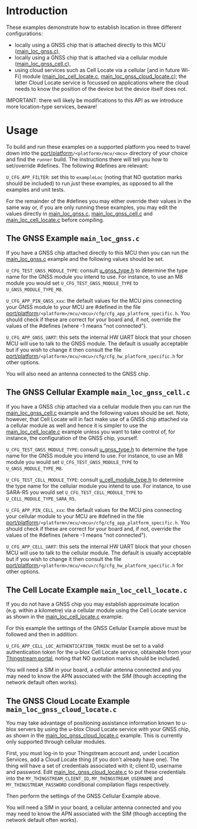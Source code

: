 # Introduction
These examples demonstrate how to establish location in three different configurations:

- locally using a GNSS chip that is attached directly to this MCU ([main_loc_gnss.c](main_loc_gnss.c)),
- locally using a GNSS chip that is attached via a cellular module ([main_loc_gnss_cell.c](main_loc_gnss_cell.c)),
- using cloud services such as Cell Locate via a cellular \[and in future Wi-Fi\] module ([main_loc_cell_locate.c](main_loc_cell_locate.c), [main_loc_gnss_cloud_locate.c](main_loc_gnss_cloud_locate.c)); the latter Cloud Locate service is focussed on applications where the cloud needs to know the position of the device but the device itself does not.

IMPORTANT: there will likely be modifications to this API as we introduce more location-type services, beware!

# Usage
To build and run these examples on a supported platform you need to travel down into the [port/platform](/port/platform)`/<platform>/mcu/<mcu>` directory of your choice and find the `runner` build.  The instructions there will tell you how to set/override #defines.  The following #defines are relevant:

`U_CFG_APP_FILTER`: set this to `exampleLoc` (noting that NO quotation marks should be included) to run *just* these examples, as opposed to all the examples and unit tests.

For the remainder of the #defines you may either override their values in the same way or, if you are only running these examples, you may edit the values directly in [main_loc_gnss.c](main_loc_gnss.c), [main_loc_gnss_cell.c](main_loc_gnss_cell.c) and [main_loc_cell_locate.c](main_loc_cell_locate.c) before compiling.

## The GNSS Example `main_loc_gnss.c`
If you have a GNSS chip attached directly to this MCU then you can run the [main_loc_gnss.c](main_loc_gnss.c) example and the following values should be set.

`U_CFG_TEST_GNSS_MODULE_TYPE`: consult [u_gnss_type.h](/gnss/api/u_gnss_type.h) to determine the type name for the GNSS module you intend to use.  For instance, to use an M8 module you would set `U_CFG_TEST_GNSS_MODULE_TYPE` to `U_GNSS_MODULE_TYPE_M8`.

`U_CFG_APP_PIN_GNSS_xxx`: the default values for the MCU pins connecting your GNSS module to your MCU are #defined in the file [port/platform](/port/platform)`/<platform>/mcu/<mcu>/cfg/cfg_app_platform_specific.h`.  You should check if these are correct for your board and, if not, override the values of the #defines (where -1 means "not connected").

`U_CFG_APP_GNSS_UART`: this sets the internal HW UART block that your chosen MCU will use to talk to the GNSS module.  The default is usually acceptable but if you wish to change it then consult the file [port/platform](/port/platform)`/<platform>/mcu/<mcu>/cfg/cfg_hw_platform_specific.h` for other options.

You will also need an antenna connected to the GNSS chip.

## The GNSS Cellular Example `main_loc_gnss_cell.c`
If you have a GNSS chip attached via a cellular module then you can run the [main_loc_gnss_cell.c](main_loc_gnss_cell.c) example and the following values should be set.  Note, however, that Cell Locate will in fact make use of a GNSS chip attached via a cellular module as well and hence it is simpler to use the [main_loc_cell_locate.c](main_loc_cell_locate.c) example unless you want to take control of, for instance, the configuration of the GNSS chip, yourself.

`U_CFG_TEST_GNSS_MODULE_TYPE`: consult [u_gnss_type.h](/gnss/api/u_gnss_type.h) to determine the type name for the GNSS module you intend to use.  For instance, to use an M8 module you would set `U_CFG_TEST_GNSS_MODULE_TYPE` to `U_GNSS_MODULE_TYPE_M8`.

`U_CFG_TEST_CELL_MODULE_TYPE`: consult [u_cell_module_type.h](/cell/api/u_cell_module_type.h) to determine the type name for the cellular module you intend to use.  For instance, to use SARA-R5 you would set `U_CFG_TEST_CELL_MODULE_TYPE` to `U_CELL_MODULE_TYPE_SARA_R5`.

`U_CFG_APP_PIN_CELL_xxx`: the default values for the MCU pins connecting your cellular module to your MCU are #defined in the file [port/platform](/port/platform)`/<platform>/mcu/<mcu>/cfg/cfg_app_platform_specific.h`.  You should check if these are correct for your board and, if not, override the values of the #defines (where -1 means "not connected").

`U_CFG_APP_CELL_UART`: this sets the internal HW UART block that your chosen MCU will use to talk to the cellular module.  The default is usually acceptable but if you wish to change it then consult the file [port/platform](/port/platform)`/<platform>/mcu/<mcu>/cfg/cfg_hw_platform_specific.h` for other options.

## The Cell Locate Example `main_loc_cell_locate.c`
If you do not have a GNSS chip you may establish approximate location (e.g. within a kilometre) via a cellular module using the Cell Locate service as shown in the [main_loc_cell_locate.c](main_loc_cell_locate.c) example.

For this example the settings of the GNSS Cellular Example above must be followed and then in addition:

`U_CFG_APP_CELL_LOC_AUTHENTICATION_TOKEN`: must be set to a valid authentication token for the u-blox Cell Locate service, obtainable from your [Thingstream portal](https://portal.thingstream.io/app/location-services), noting that NO quotation marks should be included.

You will need a SIM in your board, a cellular antenna connected and you may need to know the APN associated with the SIM (though accepting the network default often works).

## The GNSS Cloud Locate Example `main_loc_gnss_cloud_locate.c`
You may take advantage of positioning assistance information known to u-blox servers by using the u-blox Cloud Locate service with your GNSS chip, as shown in the [main_loc_gnss_cloud_locate.c](main_loc_cloud_locate.c) example.  This is currently only supported through cellular modules.

First, you must log-in to your Thingstream account and, under Location Services, add a Cloud Locate thing (if you don't already have one).  The thing will have a set of credentials associated with it; client ID, username and password.  Edit [main_loc_gnss_cloud_locate.c](main_loc_gnss_cloud_locate.c) to put these credentials into the `MY_THINGSTREAM_CLIENT_ID`, `MY_THINGSTREAM_USERNAME` and `MY_THINGSTREAM_PASSWORD` conditional compilation flags respectively.

Then perform the settings of the GNSS Cellular Example above.

You will need a SIM in your board, a cellular antenna connected and you may need to know the APN associated with the SIM (though accepting the network default often works).